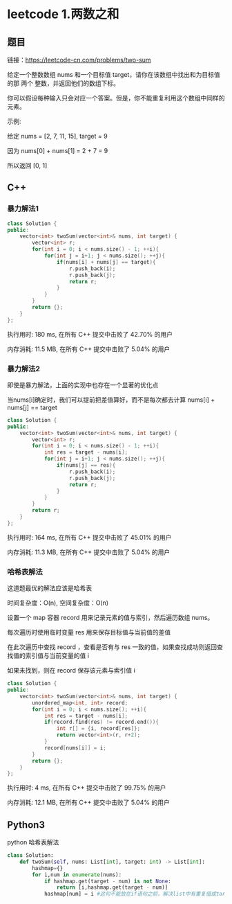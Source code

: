 # leetcode 1.两数之和

## 题目

链接：https://leetcode-cn.com/problems/two-sum

给定一个整数数组 nums 和一个目标值 target，请你在该数组中找出和为目标值的那 两个 整数，并返回他们的数组下标。

你可以假设每种输入只会对应一个答案。但是，你不能重复利用这个数组中同样的元素。

示例:

给定 nums = [2, 7, 11, 15], target = 9

因为 nums[0] + nums[1] = 2 + 7 = 9

所以返回 [0, 1]


## C++

### 暴力解法1

```C++
class Solution {
public:
    vector<int> twoSum(vector<int>& nums, int target) {
        vector<int> r;
        for(int i = 0; i < nums.size() - 1; ++i){
            for(int j = i+1; j < nums.size(); ++j){
                if(nums[i] + nums[j] == target){
                    r.push_back(i);
                    r.push_back(j);
                    return r;
                }
            }
        }
        return {};
    }
};
```

执行用时: 180 ms, 在所有 C++ 提交中击败了 42.70% 的用户

内存消耗: 11.5 MB, 在所有 C++ 提交中击败了 5.04% 的用户

### 暴力解法2

即使是暴力解法，上面的实现中也存在一个显著的优化点

当nums[i]确定时，我们可以提前把差值算好，而不是每次都去计算 nums[i] + nums[j] == target

```C++
class Solution {
public:
    vector<int> twoSum(vector<int>& nums, int target) {
        vector<int> r;
        for(int i = 0; i < nums.size() - 1; ++i){
            int res = target - nums[i];
            for(int j = i+1; j < nums.size(); ++j){
                if(nums[j] == res){
                    r.push_back(i);
                    r.push_back(j);
                    return r;
                }
            }
        }
        return r;
    }
};
```

执行用时: 164 ms, 在所有 C++ 提交中击败了 45.01% 的用户

内存消耗: 11.3 MB, 在所有 C++ 提交中击败了 5.04% 的用户

### 哈希表解法

这道题最优的解法应该是哈希表

时间复杂度：O(n), 空间复杂度：O(n)

设置一个 map 容器 record 用来记录元素的值与索引，然后遍历数组 nums。

每次遍历时使用临时变量 res 用来保存目标值与当前值的差值

在此次遍历中查找 record ，查看是否有与 res 一致的值，如果查找成功则返回查找值的索引值与当前变量的值 i

如果未找到，则在 record 保存该元素与索引值 i

```C++
class Solution {
public:
    vector<int> twoSum(vector<int>& nums, int target) {
        unordered_map<int, int> record;
        for(int i = 0; i < nums.size(); ++i){
            int res = target - nums[i];
            if(record.find(res) != record.end()){
                int r[] = {i, record[res]};
                return vector<int>(r, r+2);
            }
            record[nums[i]] = i;
        }
        return {};
    }
};
```

执行用时: 4 ms, 在所有 C++ 提交中击败了 99.75% 的用户

内存消耗: 12.1 MB, 在所有 C++ 提交中击败了 5.04% 的用户

## Python3

python 哈希表解法

```python
class Solution:
    def twoSum(self, nums: List[int], target: int) -> List[int]:
        hashmap={}
        for i,num in enumerate(nums):
            if hashmap.get(target - num) is not None:
                return [i,hashmap.get(target - num)]
            hashmap[num] = i #这句不能放在if语句之前，解决list中有重复值或target-num=num的情况
```
